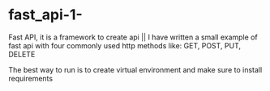 # fast_api-1-

Fast API, it is a framework to create api ||
I have written a small example of fast api with four commonly used http methods like: GET, POST, PUT, DELETE

The best way to run is to create virtual environment and make sure to install requirements
